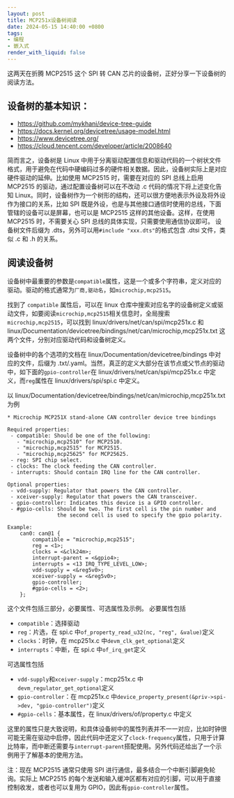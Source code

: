 ```yaml
---
layout: post
title: MCP251x设备树阅读
date: 2024-05-15 14:40:00 +0800
tags: 
- 编程
- 嵌入式
render_with_liquid: false
---
```


这两天在折腾 MCP2515 这个 SPI 转 CAN 芯片的设备树，正好分享一下设备树的阅读方法。

## 设备树的基本知识：
- <https://github.com/mykhani/device-tree-guide>
- <https://docs.kernel.org/devicetree/usage-model.html>
- <https://www.devicetree.org/>
- <https://cloud.tencent.com/developer/article/2008640>

简而言之，设备树是 Linux 中用于分离驱动配置信息和驱动代码的一个树状文件格式，用于避免在代码中硬编码过多的硬件相关数据。因此，设备树实际上是对应硬件驱动的延伸。比如使用 MCP2515 时，需要在对应的 SPI 总线上启用 MCP2515 的驱动，通过配置设备树可以在不改动 .c 代码的情况下将上述变化告知 Linux。同时，设备树作为一个树形的结构，还可以很方便地表示外设及将外设作为接口的关系，比如 SPI 既是外设，也是与其他接口通信时使用的总线，下面管辖的设备可以是屏幕，也可以是 MCP2515 这样的其他设备。这样，在使用 MCP2515 时，不需要关心 SPI 总线的具体实现，只需要使用通信协议即可。
设备树文件后缀为 .dts，另外可以用`#include "xxx.dts"`的格式包含 .dtsi 文件，类似 .c 和 .h 的关系。

## 阅读设备树

设备树中最重要的参数是`compatible`属性，这是一个或多个字符串，定义对应的驱动。驱动的格式通常为`厂商,驱动名`，如`microchip,mcp2515`。

找到了 `compatible` 属性后，可以在 linux 仓库中搜索对应名字的设备树定义或驱动文件，如要阅读`microchip,mcp2515`相关信息时，全局搜索`microchip,mcp2515`，可以找到 linux/drivers/net/can/spi/mcp251x.c 和 linux/Documentation/devicetree/bindings/net/can/microchip,mcp251x.txt 这两个文件，分别对应驱动代码和设备树定义。

设备树中的各个选项的文档在 linux/Documentation/devicetree/bindings 中对应的文件，后缀为 .txt/.yaml。当然，真正的定义大部分在该节点或父节点的驱动中，如下面的`gpio-controller`在 linux/drivers/net/can/spi/mcp251x.c 中定义，而`reg`属性在 linux/drivers/spi/spi.c 中定义。

以 linux/Documentation/devicetree/bindings/net/can/microchip,mcp251x.txt 为例

```
* Microchip MCP251X stand-alone CAN controller device tree bindings

Required properties:
 - compatible: Should be one of the following:
   - "microchip,mcp2510" for MCP2510.
   - "microchip,mcp2515" for MCP2515.
   - "microchip,mcp25625" for MCP25625.
 - reg: SPI chip select.
 - clocks: The clock feeding the CAN controller.
 - interrupts: Should contain IRQ line for the CAN controller.

Optional properties:
 - vdd-supply: Regulator that powers the CAN controller.
 - xceiver-supply: Regulator that powers the CAN transceiver.
 - gpio-controller: Indicates this device is a GPIO controller.
 - #gpio-cells: Should be two. The first cell is the pin number and
                the second cell is used to specify the gpio polarity.

Example:
	can0: can@1 {
		compatible = "microchip,mcp2515";
		reg = <1>;
		clocks = <&clk24m>;
		interrupt-parent = <&gpio4>;
		interrupts = <13 IRQ_TYPE_LEVEL_LOW>;
		vdd-supply = <&reg5v0>;
		xceiver-supply = <&reg5v0>;
		gpio-controller;
		#gpio-cells = <2>;
	};
```

这个文件包括三部分，必要属性、可选属性及示例。
必要属性包括

- `compatible`：选择驱动
- `reg`：片选，在 spi.c 中`of_property_read_u32(nc, "reg", &value)`定义
- `clocks`：时钟，在 mcp251x.c 中`devm_clk_get_optional`定义
- `interrupts`：中断，在 spi.c 中`of_irq_get`定义

可选属性包括

- `vdd-supply`和`xceiver-supply`：mcp251x.c 中`devm_regulator_get_optional`定义
- `gpio-controller`：在 mcp251x.c 中`device_property_present(&priv->spi->dev, "gpio-controller")`定义
- `#gpio-cells`：基本属性，在 linux/drivers/of/property.c 中定义

这里的属性只是大致说明，和具体设备树中的属性列表并不一一对应，比如时钟很可能无需在驱动中启停，因此代码中还定义了`clock-frequency`属性，只用于计算比特率，而中断还需要与`interrupt-parent`搭配使用。另外代码还给出了一个示例用于了解基本的使用方法。

注：现在 MCP2515 通常只使用 SPI 进行通信，最多结合一个中断引脚避免轮询。实际上 MCP2515 的每个发送和输入缓冲区都有对应的引脚，可以用于直接控制收发，或者也可以复用为 GPIO，因此有`gpio-controller`属性。
